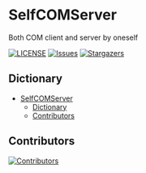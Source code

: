 # SelfCOMServer
Both COM client and server by oneself

[![LICENSE](https://img.shields.io/github/license/wherewhere/SelfCOMServer.svg?label=License&style=flat-square)](https://github.com/wherewhere/SelfCOMServer/blob/master/LICENSE "LICENSE")
[![Issues](https://img.shields.io/github/issues/wherewhere/SelfCOMServer.svg?label=Issues&style=flat-square)](https://github.com/wherewhere/SelfCOMServer/issues "Issues")
[![Stargazers](https://img.shields.io/github/stars/wherewhere/SelfCOMServer.svg?label=Stars&style=flat-square)](https://github.com/wherewhere/SelfCOMServer/stargazers "Stargazers")

## Dictionary
- [SelfCOMServer](#SelfCOMServer)
  - [Dictionary](#dictionary)
  - [Contributors](#contributors)

## Contributors
[![Contributors](https://contrib.rocks/image?repo=wherewhere/SelfCOMServer)](https://github.com/wherewhere/SelfCOMServer/graphs/contributors "Contributors")